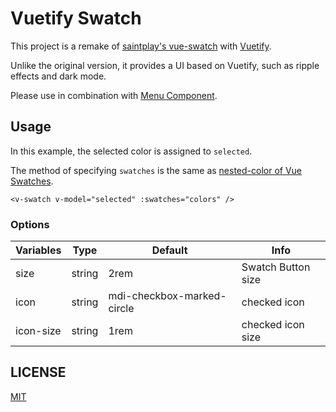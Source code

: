 # Vuetify Swatch

This project is a remake of [saintplay's vue-swatch](https://saintplay.github.io/vue-swatches/) with [Vuetify](https://vuetifyjs.com/).

Unlike the original version, it provides a UI based on Vuetify, such as ripple effects and dark mode.

Please use in combination with [Menu Component](https://vuetifyjs.com/components/menus/).

## Usage

In this example, the selected color is assigned to `selected`.

The method of specifying `swatches` is the same as [nested-color of Vue Swatches](https://saintplay.github.io/vue-swatches/examples/#nested-colors).

```vue
<v-swatch v-model="selected" :swatches="colors" />
```

### Options

| Variables | Type   | Default                    | Info               |
| --------- | ------ | -------------------------- | ------------------ |
| size      | string | 2rem                       | Swatch Button size |
| icon      | string | mdi-checkbox-marked-circle | checked icon       |
| icon-size | string | 1rem                       | checked icon size  |

## LICENSE

[MIT](LICENSE)
